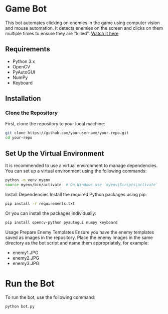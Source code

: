 # Game Bot

This bot automates clicking on enemies in the game using computer vision and mouse automation. It detects enemies on the screen and clicks on them multiple times to ensure they are "killed".
[Watch it here](https://www.youtube.com/shorts/vr0rJGXgs_k)


## Requirements

- Python 3.x
- OpenCV
- PyAutoGUI
- NumPy
- Keyboard

## Installation

### Clone the Repository

First, clone the repository to your local machine:

```sh
git clone https://github.com/yourusername/your-repo.git
cd your-repo
```

## Set Up the Virtual Environment

It is recommended to use a virtual environment to manage dependencies. You can set up a virtual environment using the following commands:

```sh
python -m venv myenv
source myenv/bin/activate  # On Windows use `myenv\Scripts\activate`
```
Install Dependencies
Install the required Python packages using pip:

```sh
pip install -r requirements.txt
```

Or you can install the packages individually:

```sh
pip install opencv-python pyautogui numpy keyboard
```

Usage
Prepare Enemy Templates
Ensure you have the enemy templates saved as images in the repository. Place the enemy images in the same directory as the bot script and name them appropriately, for example:

- enemy1.JPG
- enemy2.JPG
- enemy3.JPG
# Run the Bot
To run the bot, use the following command:
```sh
python bot.py
```